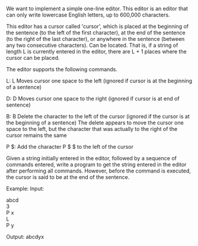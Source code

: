 We want to implement a simple one-line editor. This editor is an editor that can only write lowercase English letters, up to 600,000 characters.

This editor has a cursor called 'cursor', which is placed at the beginning of the sentence (to the left of the first character), at the end of the sentence (to the right of the last character), or anywhere in the sentence (between any two consecutive characters). Can be located. That is, if a string of length L is currently entered in the editor, there are L + 1 places where the cursor can be placed.

The editor supports the following commands.

L: L Moves cursor one space to the left (ignored if cursor is at the beginning of a sentence)

D: D Moves cursor one space to the right (ignored if cursor is at end of sentence)

B: B Delete the character to the left of the cursor (ignored if the cursor is at the beginning of a sentence)
  The delete appears to move the cursor one space to the left, but the character that was actually to the right of the cursor remains the same
  
P $: Add the character P $ $ to the left of the cursor

Given a string initially entered in the editor, followed by a sequence of commands entered, write a program to get the string entered in the editor after performing all commands. However, before the command is executed, the cursor is said to be at the end of the sentence.

Example: 
Input:

abcd<br />
3<br />
P x<br />
L<br />
P y<br />

Output:
abcdyx
